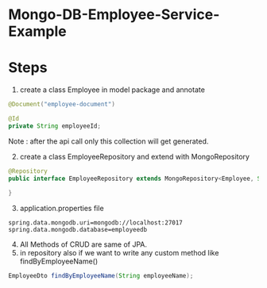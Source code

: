 # Mongo-DB-Employee-Service-Example

# Steps
1. create a class Employee in model package and annotate 
```java
@Document("employee-document")

@Id
private String employeeId;
```

Note : after the api call only this collection will get generated.

2. create a class EmployeeRepository and extend with MongoRepository
```java
@Repository
public interface EmployeeRepository extends MongoRepository<Employee, String> {
    
}
```

3. application.properties file 
```properties
spring.data.mongodb.uri=mongodb://localhost:27017
spring.data.mongodb.database=employeedb
```

4. All Methods of CRUD are same of JPA.
5. in repository also if we want to write any custom method like findByEmployeeName()
```java
EmployeeDto findByEmployeeName(String employeeName);
```
